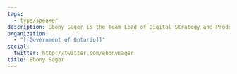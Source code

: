 ```yaml
---
tags:
  - type/speaker
description: Ebony Sager is the Team Lead of Digital Strategy and Product Development for Ontario.ca and is passionate about improving our experiences with government, in any channel, but especially digital.
organization:
  - "[[Government of Ontario]]"
social:
  twitter: http://twitter.com/ebonysager
title: Ebony Sager
---
```

